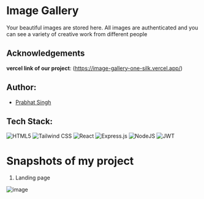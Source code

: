 # Image Gallery
Your beautiful images are stored here. All images are authenticated and you can see a variety of creative work from different people

## Acknowledgements

**vercel link of our project**: (https://image-gallery-one-silk.vercel.app/)



## Author:
- [Prabhat Singh](https://github.com/prabhattopi)


## Tech Stack:

![HTML5](https://img.shields.io/badge/html5-%23E34F26.svg?style=for-the-badge&logo=html5&logoColor=white)
![Tailwind CSS](https://img.shields.io/badge/MUI-%230081CB.svg?style=for-the-badge&logo=mui&logoColor=white)
![React](https://img.shields.io/badge/react-%2320232a.svg?style=for-the-badge&logo=react&logoColor=%2361DAFB)
![Express.js](https://img.shields.io/badge/express.js-%23404d59.svg?style=for-the-badge&logo=express&logoColor=%2361DAFB)
![NodeJS](https://img.shields.io/badge/-Node%20js-6EBF20?logo=node.js&logoColor=FFFFFF&style=for-the-badge)
![JWT](https://img.shields.io/badge/JWT-black?style=for-the-badge&logo=JSON%20web%20tokens)

<h1>Snapshots of my project</h1>

1. Landing page

![image](https://prabhattopi.github.io/static/media/work1.39c1f7e4864a323dbb92.png) 

<!-- 2. Login Page

![image](assets/LoginPage.png) 

3. Search bar

![image](assets/SearchBar.png) 

4. Product Page

![image](assets/Product.png) 

5. Cart

![image](assets/Cart.png)  -->